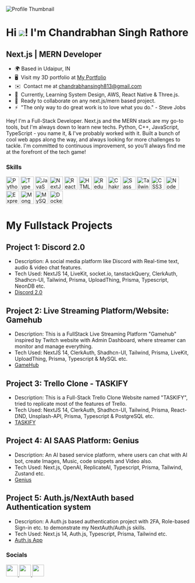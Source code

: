 ![Profile Thumbnail](https://github.com/chandrabhan-singh-1/shared-assets/blob/main/Images/home-1.jpg)

Hi ![](https://user-images.githubusercontent.com/18350557/176309783-0785949b-9127-417c-8b55-ab5a4333674e.gif)! I'm Chandrabhan Singh Rathore
=================================================================================================================================================

Next.js | MERN Developer
------------------------

- 🌍  Based in Udaipur, IN
- 🖥️  Visit my 3D portfolio at  [My Portfolio](https://my-portfolio-lemon-nu.vercel.app/)
- ✉️  Contact me at  [chandrabhansingh813@gmail.com](mailto:chandrabhansingh813@gmail.com)
- 🧠  Currently, Learning System Design, AWS, React Native & Three.js.
- 🤝  Ready to collaborate on any next.js/mern based project.
- ⚡  "The only way to do great work is to love what you do." - Steve Jobs


Hey! I'm a Full-Stack Developer. Next.js and the MERN stack are my go-to tools, but I'm always down to learn new techs. Python, C++, JavaScript, TypeScript - you name it, & I've probably worked with it. Built a bunch of cool web apps along the way, and always looking for more challenges to tackle. I'm committed to continuous improvement, so you’ll always find me at the forefront of the tech game!


### Skills


<p align="left">
<a href="https://www.python.org/" target="_blank" rel="noreferrer"><img src="https://raw.githubusercontent.com/danielcranney/readme-generator/main/public/icons/skills/python-colored.svg" width="36" height="36" alt="Python" /></a>&nbsp;<a href="https://www.typescriptlang.org/" target="_blank" rel="noreferrer"><img src="https://raw.githubusercontent.com/danielcranney/readme-generator/main/public/icons/skills/typescript-colored.svg" width="36" height="36" alt="TypeScript" /></a>&nbsp;<a href="https://developer.mozilla.org/en-US/docs/Web/JavaScript" target="_blank" rel="noreferrer"><img src="https://raw.githubusercontent.com/danielcranney/readme-generator/main/public/icons/skills/javascript-colored.svg" width="36" height="36" alt="JavaScript" /></a>&nbsp;<a href="https://nextjs.org/docs" target="_blank" rel="noreferrer"><img src="https://raw.githubusercontent.com/danielcranney/readme-generator/main/public/icons/skills/nextjs-colored.svg" style={{color: #fff}} width="36" height="36" alt="NextJs" /></a>&nbsp;<a href="https://reactjs.org/" target="_blank" rel="noreferrer"><img src="https://raw.githubusercontent.com/danielcranney/readme-generator/main/public/icons/skills/react-colored.svg" width="36" height="36" alt="React" /></a>&nbsp;<a href="https://developer.mozilla.org/en-US/docs/Glossary/HTML5" target="_blank" rel="noreferrer"><img src="https://raw.githubusercontent.com/danielcranney/readme-generator/main/public/icons/skills/html5-colored.svg" width="36" height="36" alt="HTML5" /></a>&nbsp;<a href="https://redux.js.org/" target="_blank" rel="noreferrer"><img src="https://raw.githubusercontent.com/danielcranney/readme-generator/main/public/icons/skills/redux-colored.svg" width="36" height="36" alt="Redux" /></a>&nbsp;<a href="https://chakra-ui.com/" target="_blank" rel="noreferrer"><img src="https://raw.githubusercontent.com/danielcranney/readme-generator/main/public/icons/skills/chakra-colored.svg" width="36" height="36" alt="Chakra UI" /></a>&nbsp;<a href="https://sass-lang.com/" target="_blank" rel="noreferrer"><img src="https://raw.githubusercontent.com/danielcranney/readme-generator/main/public/icons/skills/sass-colored.svg" width="36" height="36" alt="Sass" /></a>&nbsp;<a href="https://tailwindcss.com/" target="_blank" rel="noreferrer"><img src="https://raw.githubusercontent.com/danielcranney/readme-generator/main/public/icons/skills/tailwindcss-colored.svg" width="36" height="36" alt="TailwindCSS" /></a>&nbsp;<a href="https://www.w3.org/TR/CSS/#css" target="_blank" rel="noreferrer"><img src="https://raw.githubusercontent.com/danielcranney/readme-generator/main/public/icons/skills/css3-colored.svg" width="36" height="36" alt="CSS3" /></a>&nbsp;<a href="https://nodejs.org/en/" target="_blank" rel="noreferrer"><img src="https://raw.githubusercontent.com/danielcranney/readme-generator/main/public/icons/skills/nodejs-colored.svg" width="36" height="36" alt="NodeJS" /></a>&nbsp;<a href="https://expressjs.com/" target="_blank" rel="noreferrer"><img src="https://raw.githubusercontent.com/danielcranney/readme-generator/main/public/icons/skills/express-colored.svg" style={{color: #fff}} width="36" height="36" alt="Express" /></a>&nbsp;<a href="https://www.mongodb.com/" target="_blank" rel="noreferrer"><img src="https://raw.githubusercontent.com/danielcranney/readme-generator/main/public/icons/skills/mongodb-colored.svg" width="36" height="36" alt="MongoDB" /></a>&nbsp;<a href="https://www.mysql.com/" target="_blank" rel="noreferrer"><img src="https://raw.githubusercontent.com/danielcranney/readme-generator/main/public/icons/skills/mysql-colored.svg" width="36" height="36" alt="MySQL" /></a>&nbsp;<a href="https://www.docker.com/" target="_blank" rel="noreferrer"><img src="https://raw.githubusercontent.com/danielcranney/readme-generator/main/public/icons/skills/docker-colored.svg" width="36" height="36" alt="Docker" /></a>
</p>



# My Fullstack Projects

## Project 1: Discord 2.0
- Description: A social media platform like Discord with Real-time text, audio & video chat features.
- Tech Used: NextJS 14, LiveKit, socket.io, tanstackQuery, ClerkAuth, Shadhcn-UI, Tailwind, Prisma, UploadThing, Prisma, Typescript, NeonDB etc.
- [Discord 2.0](https://discord-20-production-ea25.up.railway.app/)

## Project 2: Live Streaming Platform/Website: Gamehub
- Description: This is a FullStack Live Streaming Platform "Gamehub" inspired by Twitch website with Admin Dashboard, where streamer can monitor and manage everything.
- Tech Used: NextJS 14, ClerkAuth, Shadhcn-UI, Tailwind, Prisma, LiveKit, UploadThing, Prisma, Typescript & MySQL etc.
- [GameHub](https://twitch-clone-gamehub.vercel.app/)

## Project 3: Trello Clone - TASKIFY
- Description: This is a Full-Stack Trello Clone Website named "TASKIFY", tried to replicate most of the features of Trello.
- Tech Used: NextJS 14, ClerkAuth, Shadhcn-UI, Tailwind, Prisma, React-DND, Unsplash-API, Prisma, Typescript & PostgreSQL etc.
- [TASKIFY](https://nextjs-14-trello-clone.vercel.app/)

## Project 4: AI SAAS Platform: Genius
- Description: An AI based service platform, where users can chat with AI bot, create Images, Music, code snippets and Video also.
- Tech Used: Next.js, OpenAI, ReplicateAI, Typescript, Prisma, Tailwind, Zustand etc.
- [Genius](https://genius-ai-saas-pi.vercel.app/)

## Project 5: Auth.js/NextAuth based Authentication system
- Description: A Auth.js based authentication project with 2FA, Role-based Sign-in etc. to demonstrate my NextAuth/Auth.js skills.
- Tech Used: Next.js 14, Auth.js, Typescript, Prisma, Tailwind etc.
- [Auth.js App](https://next-auth-js-mu.vercel.app/)


### Socials

<p align="left"> <a href="https://www.github.com/chandrabhan-singh-1" target="_blank" rel="noreferrer"> <picture> <source media="(prefers-color-scheme: dark)" srcset="https://raw.githubusercontent.com/danielcranney/readme-generator/main/public/icons/socials/github-dark.svg" /> <source media="(prefers-color-scheme: light)" srcset="https://raw.githubusercontent.com/danielcranney/readme-generator/main/public/icons/socials/github.svg" /> <img src="https://raw.githubusercontent.com/danielcranney/readme-generator/main/public/icons/socials/github.svg" width="32" height="32" /> </picture> </a><a href="https://www.linkedin.com/in/chandrabhan-singh-rathore-868951231" target="_blank" rel="noreferrer"> <picture> <source media="(prefers-color-scheme: dark)" srcset="https://raw.githubusercontent.com/danielcranney/readme-generator/main/public/icons/socials/linkedin-dark.svg" /> <source media="(prefers-color-scheme: light)" srcset="https://raw.githubusercontent.com/danielcranney/readme-generator/main/public/icons/socials/linkedin.svg" /> <img src="https://raw.githubusercontent.com/danielcranney/readme-generator/main/public/icons/socials/linkedin.svg" width="32" height="32" /> </picture> </a> <a href="https://www.x.com/csrathore2000" target="_blank" rel="noreferrer"> <picture> <source media="(prefers-color-scheme: dark)" srcset="https://raw.githubusercontent.com/danielcranney/readme-generator/main/public/icons/socials/twitter-dark.svg" /> <source media="(prefers-color-scheme: light)" srcset="https://raw.githubusercontent.com/danielcranney/readme-generator/main/public/icons/socials/twitter.svg" /> <img src="https://raw.githubusercontent.com/danielcranney/readme-generator/main/public/icons/socials/twitter.svg" width="32" height="32" /> </picture> </a></p>
